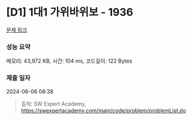 # [D1] 1대1 가위바위보 - 1936 

[문제 링크](https://swexpertacademy.com/main/code/problem/problemDetail.do?contestProbId=AV5PjKXKALcDFAUq) 

### 성능 요약

메모리: 43,972 KB, 시간: 104 ms, 코드길이: 122 Bytes

### 제출 일자

2024-06-06 08:38



> 출처: SW Expert Academy, https://swexpertacademy.com/main/code/problem/problemList.do